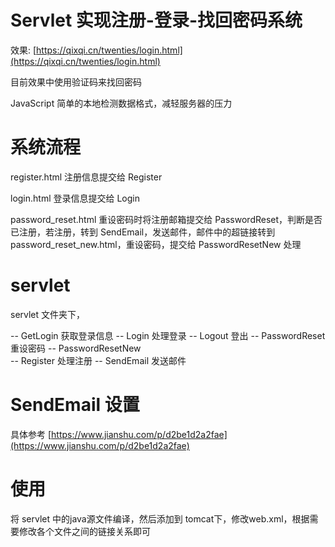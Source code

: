 # Servlet 实现注册-登录-找回密码系统

效果: [https://qixqi.cn/twenties/login.html](https://qixqi.cn/twenties/login.html)

目前效果中使用验证码来找回密码

JavaScript 简单的本地检测数据格式，减轻服务器的压力

# 系统流程
register.html    注册信息提交给 Register

login.html       登录信息提交给 Login

password_reset.html    重设密码时将注册邮箱提交给 PasswordReset，判断是否已注册，若注册，转到 SendEmail，发送邮件，邮件中的超链接转到    password_reset_new.html，重设密码，提交给 PasswordResetNew 处理

# servlet

servlet 文件夹下， 

  -- GetLogin 获取登录信息
  -- Login    处理登录
  -- Logout   登出
  -- PasswordReset  重设密码 
  -- PasswordResetNew   
  -- Register 处理注册
  -- SendEmail  发送邮件
  
  
# SendEmail 设置
具体参考 [https://www.jianshu.com/p/d2be1d2a2fae](https://www.jianshu.com/p/d2be1d2a2fae)

# 使用
将 servlet 中的java源文件编译，然后添加到 tomcat下，修改web.xml，根据需要修改各个文件之间的链接关系即可
